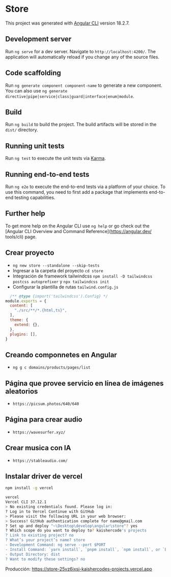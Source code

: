 # Store

This project was generated with [Angular CLI](https://github.com/angular/angular-cli) version 18.2.7.

## Development server

Run `ng serve` for a dev server. Navigate to `http://localhost:4200/`. The application will automatically reload if you change any of the source files.

## Code scaffolding

Run `ng generate component component-name` to generate a new component. You can also use `ng generate directive|pipe|service|class|guard|interface|enum|module`.

## Build

Run `ng build` to build the project. The build artifacts will be stored in the `dist/` directory.

## Running unit tests

Run `ng test` to execute the unit tests via [Karma](https://karma-runner.github.io).

## Running end-to-end tests

Run `ng e2e` to execute the end-to-end tests via a platform of your choice. To use this command, you need to first add a package that implements end-to-end testing capabilities.

## Further help

To get more help on the Angular CLI use `ng help` or go check out the [Angular CLI Overview and Command Reference](https://angular.dev/
tools/cli) page.


## Crear proyecto

- `ng new store --standalone --skip-tests`
- Ingresar a la carpeta del proyecto `cd store`
- Integración de framework tailwindcss `npm install -D tailwindcss postcss autoprefixer` y `npx tailwindcss init`
- Configurar la plantilla de rutas `tailwind.config.js`
  
```js
  /** @type {import('tailwindcss').Config} */
module.exports = {
  content: [
    "./src/**/*.{html,ts}",
  ],
  theme: {
    extend: {},
  },
  plugins: [],
}

```
## Creando componnetes en Angular

- `ng g c domains/products/pages/list`

## Página que provee servicio en línea de imágenes aleatorios

- `https://picsum.photos/640/640`

## Página para crear audio

- `https://wavesurfer.xyz/`

## Crear musica con IA 

- `https://stableaudio.com/`


## Instalar driver de vercel

```sh
npm install -g vercel
```

```sh
vercel
Vercel CLI 37.12.1
> No existing credentials found. Please log in:
? Log in to Vercel Continue with GitHub
> Please visit the following URL in your web browser:
> Success! GitHub authentication complete for name@gmail.com 
? Set up and deploy "~\Desktop\develop\angular\store"? yes
? Which scope do you want to deploy to? kaishercode's projects
? Link to existing project? no
? What’s your project’s name? store
- Development Command: ng serve --port $PORT
- Install Command: `yarn install`, `pnpm install`, `npm install`, or `bun install`
- Output Directory: dist
? Want to modify these settings? no
```

Producción: https://store-25vz6ixsj-kaishercodes-projects.vercel.app
